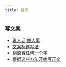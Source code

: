 ```yaml
---
title: 目录
---
```


### 写文案

- [说人话,做人事](./speak-and-act)
- [文案标题写法](./how-to-write-the-title)
- [别浪费任何一个字](./dont-waste-word)
- [根据这些方法开始写正文](./write-text-these-method)

<div align="right">
  <ShareLink />
</div>
<div align="center">
  <DaShang />
</div>
